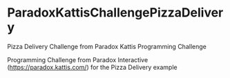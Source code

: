 # ParadoxKattisChallengePizzaDelivery
Pizza Delivery Challenge from Paradox Kattis Programming Challenge

Programming Challenge from Paradox Interactive (https://paradox.kattis.com/) for the Pizza Delivery example
